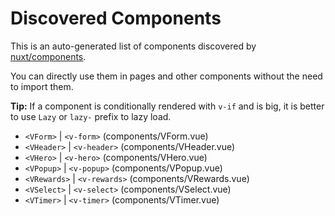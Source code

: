 # Discovered Components

This is an auto-generated list of components discovered by [nuxt/components](https://github.com/nuxt/components).

You can directly use them in pages and other components without the need to import them.

**Tip:** If a component is conditionally rendered with `v-if` and is big, it is better to use `Lazy` or `lazy-` prefix to lazy load.

- `<VForm>` | `<v-form>` (components/VForm.vue)
- `<VHeader>` | `<v-header>` (components/VHeader.vue)
- `<VHero>` | `<v-hero>` (components/VHero.vue)
- `<VPopup>` | `<v-popup>` (components/VPopup.vue)
- `<VRewards>` | `<v-rewards>` (components/VRewards.vue)
- `<VSelect>` | `<v-select>` (components/VSelect.vue)
- `<VTimer>` | `<v-timer>` (components/VTimer.vue)
